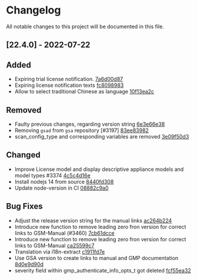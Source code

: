 # Changelog

All notable changes to this project will be documented in this file.

## [22.4.0] - 2022-07-22

## Added
* Expiring trial license notification. [7a6d00d87](https://github.com/greenbone/gsa/commit/7a6d00d87)
* Expiring license notification texts [fc8098983](https://github.com/greenbone/gsa/commit/fc8098983)
* Allow to select traditional Chinese as language [10f13ea2c](https://github.com/greenbone/gsa/commit/10f13ea2c)

## Removed
* Faulty previous changes, regarding version string [6e3e66e38](https://github.com/greenbone/gsa/commit/6e3e66e38)
* Removing `gsad` from `gsa` repository [#3197] [83ee83982](https://github.com/greenbone/gsa/commit/83ee83982)
* scan_config_type and corresponding variables are removed [3e09f50d3](https://github.com/greenbone/gsa/commit/3e09f50d3)

## Changed
* Improve License model and display descriptive appliance models and model types  #3374 [4c5c4d16e](https://github.com/greenbone/gsa/commit/4c5c4d16e)
* Install nodejs 14 from source [8440fd308](https://github.com/greenbone/gsa/commit/8440fd308)
* Update node-version in CI [08882c9a0](https://github.com/greenbone/gsa/commit/08882c9a0)

## Bug Fixes
* Adjust the release version string for the manual links [ac264b224](https://github.com/greenbone/gsa/commit/ac264b224)
* Introduce new function to remove leading zero fron version for correct links to GSM-Manual (#3460) [7cb61dcce](https://github.com/greenbone/gsa/commit/7cb61dcce)
* Introduce new function to remove leading zero fron version for correct links to GSM-Manual [ca25599c7](https://github.com/greenbone/gsa/commit/ca25599c7)
* Translation via i18n-extract [c1911fd7e](https://github.com/greenbone/gsa/commit/c1911fd7e)
* Use GSA version to create links to manual and GMP documentation [8d0e9d90d](https://github.com/greenbone/gsa/commit/8d0e9d90d)
* severity field within gmp_authenticate_info_opts_t got deleted [fcf55ea32](https://github.com/greenbone/gsa/commit/fcf55ea32)

[22.4]: https://github.com/greenbone/gsa/compare/21.4.4...22.4.0

